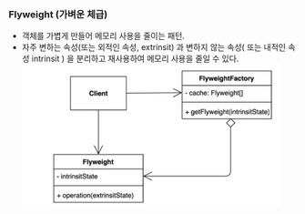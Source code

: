 ### Flyweight (가벼운 체급)
- 객체를 가볍게 만들어 메모리 사용을 줄이는 패턴.
- 자주 변하는 속성(또는 외적인 속성, extrinsit) 과 변하지 않는 속성( 또는 내적인 속성 intrinsit ) 을 분리하고 재사용하여 메모리 사용을 줄일 수 있다.
![img.png](img.png)